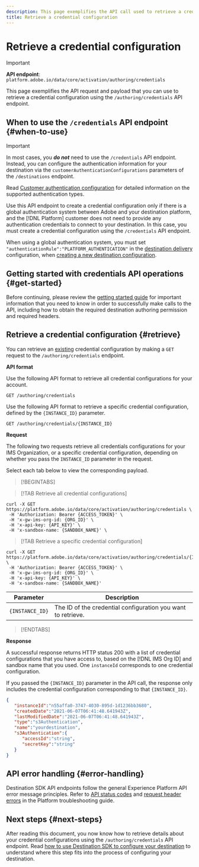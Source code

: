 ```yaml
---
description: This page exemplifies the API call used to retrieve a credential configuration through Adobe Experience Platform Destination SDK. 
title: Retrieve a credential configuration
---
```


# Retrieve a credential configuration

>[!IMPORTANT]
>
>**API endpoint**: `platform.adobe.io/data/core/activation/authoring/credentials`

This page exemplifies the API request and payload that you can use to retrieve a credential configuration using the `/authoring/credentials` API endpoint.

## When to use the `/credentials` API endpoint {#when-to-use}

>[!IMPORTANT]
>
>In most cases, you ***do not*** need to use the `/credentials` API endpoint. Instead, you can configure the authentication information for your destination via the `customerAuthenticationConfigurations` parameters of the `/destinations` endpoint.
> 
>Read [Customer authentication configuration](../functionality/destination-configuration/customer-authentication.md) for detailed information on the supported authentication types.

Use this API endpoint to create a credential configuration only if there is a global authentication system between Adobe and your destination platform, and the [!DNL Platform] customer does not need to provide any authentication credentials to connect to your destination. In this case, you must create a credential configuration using the `/credentials` API endpoint.

When using a global authentication system, you must set `"authenticationRule":"PLATFORM_AUTHENTICATION"` in the [destination delivery](../functionality/destination-configuration/destination-delivery.md) configuration, when [creating a new destination configuration](../authoring-api/destination-configuration/create-destination-configuration.md).

## Getting started with credentials API operations {#get-started}

Before continuing, please review the [getting started guide](../getting-started.md) for important information that you need to know in order to successfully make calls to the API, including how to obtain the required destination authoring permission and required headers.

## Retrieve a credential configuration {#retrieve}

You can retrieve an [existing](create-credential-configuration.md) credential configuration by making a `GET` request to the `/authoring/credentials` endpoint.

**API format**

Use the following API format to retrieve all credential configurations for your account.

```http
GET /authoring/credentials
```

Use the following API format to retrieve a specific credential configuration, defined by the `{INSTANCE_ID}` parameter.

```http
GET /authoring/credentials/{INSTANCE_ID}
```

**Request**

The following two requests retrieve all credentials configurations for your IMS Organization, or a specific credential configuration, depending on whether you pass the `INSTANCE_ID` parameter in the request.

Select each tab below to view the corresponding payload.

>[!BEGINTABS]

>[!TAB Retrieve all credential configurations]

```shell
curl -X GET https://platform.adobe.io/data/core/activation/authoring/credentials \
 -H 'Authorization: Bearer {ACCESS_TOKEN}' \
 -H 'x-gw-ims-org-id: {ORG_ID}' \
 -H 'x-api-key: {API_KEY}' \
 -H 'x-sandbox-name: {SANDBOX_NAME}' \
```

>[!TAB Retrieve a specific credential configuration]

```shell
curl -X GET https://platform.adobe.io/data/core/activation/authoring/credentials/{INSTANCE_ID} \
 -H 'Authorization: Bearer {ACCESS_TOKEN}' \
 -H 'x-gw-ims-org-id: {ORG_ID}' \
 -H 'x-api-key: {API_KEY}' \
 -H 'x-sandbox-name: {SANDBOX_NAME}'
```

| Parameter | Description |
| -------- | ----------- |
| `{INSTANCE_ID}` | The ID of the credential configuration you want to retrieve. |

>[!ENDTABS]

**Response**

A successful response returns HTTP status 200 with a list of credential configurations that you have access to, based on the [!DNL IMS Org ID] and sandbox name that you used. One `instanceId` corresponds to one credential configuration.

If you passed the `{INSTANCE_ID}` parameter in the API call, the response only includes the credential configuration corresponding to that `{INSTANCE_ID}`.


```json
{
   "instanceId":"n55affa0-3747-4030-895d-1d1236bb3680",
   "createdDate":"2021-06-07T06:41:48.641943Z",
   "lastModifiedDate":"2021-06-07T06:41:48.641943Z",
   "type":"s3Authentication",
   "name":"yourdestination",
   "s3Authentication":{
      "accessId":"string",
      "secretKey":"string"
   }
}

```

## API error handling {#error-handling}

Destination SDK API endpoints follow the general Experience Platform API error message principles. Refer to [API status codes](../../../landing/troubleshooting.md#api-status-codes) and [request header errors](../../../landing/troubleshooting.md#request-header-errors) in the Platform troubleshooting guide.

## Next steps {#next-steps}

After reading this document, you now know how to retrieve details about your credential configurations using the `/authoring/credentials` API endpoint. Read [how to use Destination SDK to configure your destination](../guides/configure-destination-instructions.md) to understand where this step fits into the process of configuring your destination.
